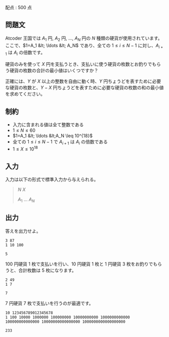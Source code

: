 配点 : $500$ 点

## 問題文

Atcoder 王国では $A_1$ 円, $A_2$ 円, $\ldots$, $A_N$ 円の $N$ 種類の硬貨が使用されています。<br>
ここで、$1=A_1 &lt; \ldots &lt; A_N$ であり、全ての $1\leq i \leq N-1$ に対し、$A_{i+1}$ は $A_i$ の倍数です。

硬貨のみを使って $X$ 円を支払うとき、支払いに使う硬貨の枚数とお釣りでもらう硬貨の枚数の合計の最小値はいくつですか？

正確には、$Y$ が $X$ 以上の整数を自由に動く時、$Y$ 円ちょうどを表すために必要な硬貨の枚数と、$Y-X$ 円ちょうどを表すために必要な硬貨の枚数の和の最小値を求めてください。

## 制約

- 入力に含まれる値は全て整数である
- $1 \leq N \leq 60$
- $1=A_1 &lt; \ldots &lt;A_N \leq 10^{18}$
- 全ての $1\leq i \leq N-1$ で $A_{i+1}$ は $A_i$ の倍数である
- $1\leq X \leq 10^{18}$

## 入力

入力は以下の形式で標準入力から与えられる。

> $N$ $X$
> 
> $A_1$ $\ldots$ $A_N$

## 出力

答えを出力せよ。  

```input1
3 87
1 10 100
```

```output1
5
```

$100$ 円硬貨 $1$ 枚で支払いを行い、$10$ 円硬貨 $1$ 枚と $1$ 円硬貨 $3$ 枚をお釣りでもらうと、合計枚数は $5$ 枚になります。

```input2
2 49
1 7
```

```output2
7
```

$7$ 円硬貨 $7$ 枚で支払いを行うのが最適です。

```input3
10 123456789012345678
1 100 10000 1000000 100000000 10000000000 1000000000000 100000000000000 10000000000000000 1000000000000000000
```

```output3
233
```